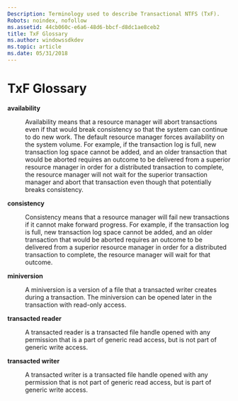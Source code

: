 ```yaml
---
Description: Terminology used to describe Transactional NTFS (TxF).
Robots: noindex, nofollow
ms.assetid: 44cb060c-e6a6-48d6-bbcf-d8dc1ae8ceb2
title: TxF Glossary
ms.author: windowssdkdev
ms.topic: article
ms.date: 05/31/2018
---
```


# TxF Glossary

<dl> <dt>

<span id="fs.availability"></span><span id="FS.AVAILABILITY"></span>**availability**
</dt> <dd>

Availability means that a resource manager will abort transactions even if that would break consistency so that the system can continue to do new work. The default resource manager forces availability on the system volume. For example, if the transaction log is full, new transaction log space cannot be added, and an older transaction that would be aborted requires an outcome to be delivered from a superior resource manager in order for a distributed transaction to complete, the resource manager will not wait for the superior transaction manager and abort that transaction even though that potentially breaks consistency.

</dd> <dt>

<span id="fs.consistency"></span><span id="FS.CONSISTENCY"></span>**consistency**
</dt> <dd>

Consistency means that a resource manager will fail new transactions if it cannot make forward progress. For example, if the transaction log is full, new transaction log space cannot be added, and an older transaction that would be aborted requires an outcome to be delivered from a superior resource manager in order for a distributed transaction to complete, the resource manager will wait for that outcome.

</dd> <dt>

<span id="fs.miniversion"></span><span id="FS.MINIVERSION"></span>**miniversion**
</dt> <dd>

A miniversion is a version of a file that a transacted writer creates during a transaction. The miniversion can be opened later in the transaction with read-only access.

</dd> <dt>

<span id="fs.transacted_reader"></span><span id="FS.TRANSACTED_READER"></span>**transacted reader**
</dt> <dd>

A transacted reader is a transacted file handle opened with any permission that is a part of generic read access, but is not part of generic write access.

</dd> <dt>

<span id="fs.transacted_writer"></span><span id="FS.TRANSACTED_WRITER"></span>**transacted writer**
</dt> <dd>

A transacted writer is a transacted file handle opened with any permission that is not part of generic read access, but is part of generic write access.

</dd> </dl>

 

 



